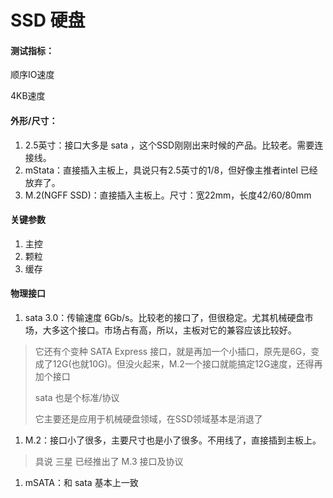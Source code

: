 # SSD 硬盘

#### 测试指标：

顺序IO速度

4KB速度

#### 外形/尺寸：

1. 2.5英寸：接口大多是 sata ，这个SSD刚刚出来时候的产品。比较老。需要连接线。
2. mStata：直接插入主板上，具说只有2.5英寸的1/8，但好像主推者intel 已经放弃了。
3. M.2\(NGFF SSD\)：直接插入主板上。尺寸：宽22mm，长度42/60/80mm

#### 关键参数

1. 主控
2. 颗粒
3. 缓存

#### 物理接口

1. sata 3.0：传输速度 6Gb/s。比较老的接口了，但很稳定。尤其机械硬盘市场，大多这个接口。市场占有高，所以，主板对它的兼容应该比较好。

> 它还有个变种 SATA Express 接口，就是再加一个小插口，原先是6G，变成了12G\(也就10G\)。但没火起来，M.2一个接口就能搞定12G速度，还得再加个接口
> 
> 
> sata 也是个标准/协议
> 
> 
> 它主要还是应用于机械硬盘领域，在SSD领域基本是消退了

1. M.2：接口小了很多，主要尺寸也是小了很多。不用线了，直接插到主板上。

> 具说 三星 已经推出了 M.3 接口及协议

1. mSATA：和 sata 基本上一致